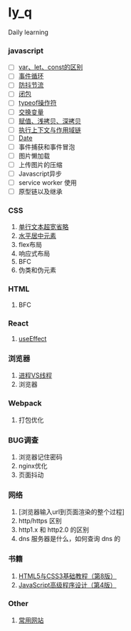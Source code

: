 # ly_q
Daily learning

### javascript

- [ ] [var、let、const的区别](doc/javascript/var、let、const的区别.md)
- [ ] [事件循环](doc/javascript/事件循环.md)
- [ ] [防抖节流](doc/javascript/防抖节流.md)
- [ ] [闭包](doc/javascript/闭包.md)
- [ ] [typeof操作符](doc/javascript/typeof操作符.md)
- [ ] [交换变量](doc/javascript/交换变量.md)
- [ ] [赋值、浅拷贝、深拷贝](doc/javascript/赋值、浅拷贝、深拷贝.md)
- [ ] [执行上下文与作用域链](doc/javascript/执行上下文与作用域链.md)
- [ ] [Date](doc/javascript/Date.md)
- [ ] 事件捕获和事件冒泡
- [ ] 图片懒加载
- [ ] 上传图片的压缩
- [ ] Javascript异步
- [ ] service worker 使用
- [ ] 原型链以及继承

### CSS
1. [单行文本超宽省略](doc/css/basic/单行文本超宽省略.md)
2. [水平居中元素](doc/css/basic/水平居中元素.md)
3. flex布局
4. 响应式布局
5. BFC
6. 伪类和伪元素

### HTML

1. BFC

### React

1. [useEffect](doc/react/useEffect.md)

### 浏览器

1. [进程VS线程](doc/javascript/basic/进程VS线程.md)
2. 浏览器

### Webpack

1. 打包优化

### BUG调查

1. 浏览器记住密码
2. nginx优化
3. 页面抖动

### 网络

1. [浏览器输入url到页面渲染的整个过程]
2. http/https 区别
3. http1.x 和 http2.0 的区别
4. dns 服务器是什么，如何查询 dns 的

### 书籍

1. [HTML5与CSS3基础教程（第8版）](doc/books/HTML5与CSS3基础教程（第8版）.pdf)
2. [JavaScript高级程序设计（第4版）](doc/books/JavaScript高级程序设计（第4版）.pdf)

### Other

1. [常用网站](doc/other/常用网站.md)
